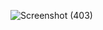 ![Screenshot (403)](https://github.com/RaihanAF13/Perpustakaann/assets/163812179/2391ae4a-a347-4168-9568-b5b65eb10209)
